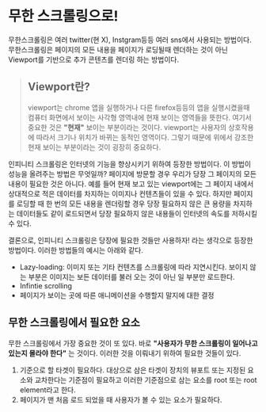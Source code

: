 # 무한 스크롤링으로!

무한스크롤링은 여러 twitter(현 X), Instgram등등 여러 sns에서 사용되는 방법이다. 무한스크롤링은 페이지의 모든 내용을 페이지가 로딩될때 렌더하는 것이 아닌 Viewport를 기반으로 추가 콘텐츠를 렌더링 하는 방법이다. 

> ## Viewport란?
>
>viewport는 chrome 앱을 실행하거나 다른 firefox등등의 앱을 실행시켰을때 컴퓨터 화면에서 보이는 사각형 영역내에 현재 보이는 영역들을 뜻한다. 여기서 중요한 것은 **"현재"** 보이는 부분이라는 것이다. viewport는 사용자의 상호작용에 따라서 크기나 위치가 바뀌는 동적인 영역이다. 그렇기 때문에 위에서 강조한 현재 보이는 부분이라는 것이 굉장히 중요하다. 

인피니티 스크롤링은 인터넷의 기능을 향상시키기 위하여 등장한 방법이다. 이 방법이 성능을 올려주는 방법은 무엇일까? 페이지에 방문할 경우 우리가 당장 그 페이지의 모든 내용이 필요한 것은 아니다. 예를 들어 현재 보고 있는 viewport에는 그 페이지 내에서 상대적으로 적은 데이터를 차지하는 이미지나 컨텐츠들이 있을 수 있다. 하지만 페이지를 로딩할 때 한 번의 모든 내용을 렌더링할 경우 당장 필요하지 않은 큰 용량을 차지하는 데이터들도 같이 로드되면서 당장 필요하지 않은 내용들이 인터넷의 속도를 저하시킬 수 있다.

결론으로, 인피니티 스크롤링은 당장에 필요한 것들만 사용하자! 라는 생각으로 등장한 방법이다. 이러한 방법들의 예시는 아래와 같다. 

- Lazy-loading: 이미지 또는 기타 컨텐츠를 스크롤링에 따라 지연시킨다. 보이지 않는 부분은 이미지는 보든 데이터를 불러 오는 것이 아닌 일 부분만 로드한다. 
- Infintie scrolling
- 페이지가 보이는 곳에 따른 애니메이션을 수행할지 말지에 대한 결정


## 무한 스크롤링에서 필요한 요소

무한 스크롤링에서 가장 중요한 것이 또 있다. 바로 **"사용자가 무한 스크롤링이 일어나고 있는지 몰라야 한다"** 는 것이다. 이러한 것을 이뤄내기 위하여 필요한 것들이 있다. 

1. 기준으로 할 타겟이 필요하다. 
대상으로 삼은 타겟이 장치의 뷰포트 또는 지정된 요소와 교차한다는 기준점이 필요하고 이러한 기준점으로 삼는 요소를 root 또는 root element라고 한다. 
2. 페이지가 맨 처음 로드 되었을 때 사용자가 볼 수 있는 요소가 필요하다. 



